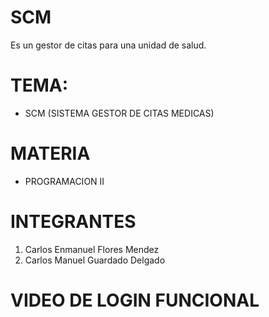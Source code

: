 # SCM
Es un gestor de citas para una unidad de salud.
# TEMA: 
* SCM (SISTEMA GESTOR DE CITAS MEDICAS)
# MATERIA
- PROGRAMACION II
# INTEGRANTES
1. Carlos Enmanuel Flores Mendez
2. Carlos Manuel Guardado Delgado
# VIDEO DE LOGIN FUNCIONAL

